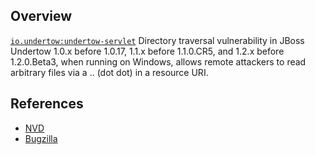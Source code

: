 ## Overview
[`io.undertow:undertow-servlet`](http://search.maven.org/#search%7Cga%7C1%7Ca%3A%22undertow-servlet%22)
Directory traversal vulnerability in JBoss Undertow 1.0.x before 1.0.17, 1.1.x before 1.1.0.CR5, and 1.2.x before 1.2.0.Beta3, when running on Windows, allows remote attackers to read arbitrary files via a .. (dot dot) in a resource URI.

## References
- [NVD](https://web.nvd.nist.gov/view/vuln/detail?vulnId=CVE-2014-7816)
- [Bugzilla](https://bugzilla.redhat.com/CVE-2014-7816)
